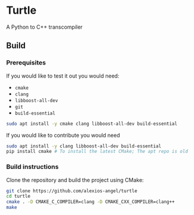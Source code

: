 # Turtle

A Python to C++ transcompiler

## Build
### Prerequisites
If you would like to test it out you would need:

 - `cmake`
 - `clang`
 - `libboost-all-dev`
 - `git`
 - `build-essential`
```Bash
sudo apt install -y cmake clang libboost-all-dev build-essential
```

If you would like to contribute you would need

```Bash
sudo apt install -y clang libboost-all-dev build-essential
pip install cmake # To install the latest CMake; The apt repo is old
```
### Build instructions

Clone the repository and build the project using CMake:

```Bash
git clone https://github.com/alexios-angel/turtle
cd turtle
cmake . -D CMAKE_C_COMPILER=clang -D CMAKE_CXX_COMPILER=clang++
make
```
